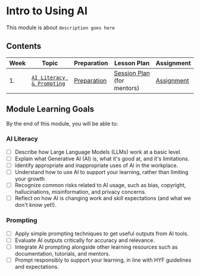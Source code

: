 # Intro to Using AI

This module is about `description goes here`

## Contents

| Week | Topic                                | Preparation                           | Lesson Plan                                           | Assignment                          |
| ---- | ------------------------------------ | ------------------------------------- | ----------------------------------------------------- | ----------------------------------- |
| 1.   | [`AI Literacy & Prompting`](./week1/README.md) | [Preparation](./week1/preparation.md) | [Session Plan](./week1/session-plan.md) (for mentors) | [Assignment](./week1/assignment.md) |

## Module Learning Goals

By the end of this module, you will be able to:

### AI Literacy
- [ ] Describe how Large Language Models (LLMs) work at a basic level.
- [ ] Explain what Generative AI (AI) is, what it's good at, and it's limitations.
- [ ] Identify appropriate and inappropriate uses of AI in the workplace.
- [ ] Understand how to use AI to support your learning, rather than limiting your growth
- [ ] Recognize common risks related to AI usage, such as bias, copyright, hallucinations, misinformation, and privacy concerns.
- [ ] Reflect on how AI is changing work and skill expectations (and what we don't know yet!).

### Prompting
- [ ] Apply simple prompting techniques to get useful outputs from AI tools.
- [ ] Evaluate AI outputs critically for accuracy and relevance.
- [ ] Integrate AI prompting alongside other learning resources such as documentation, tutorials, and mentors.
- [ ] Prompt responsibly to support your learning, in line with HYF guidelines and expectations.